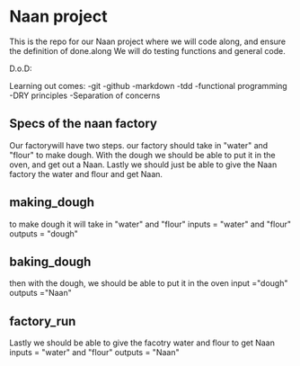# Naan project

This is the repo for our Naan project where we will code along, and ensure the definition of done.along
We will do testing functions and general code.

D.o.D:

Learning out comes:
-git
-github
-markdown
-tdd
-functional programming
-DRY principles
-Separation of concerns

## Specs of the naan factory
Our factorywill have two steps.
our factory should take in "water" and "flour" to make dough.
With the dough we should be able to put it in the oven, and get out a Naan.
Lastly we should just be able to give the Naan factory the water and flour and get Naan.

## making_dough
to make dough it will take in "water" and "flour"
inputs = "water" and "flour"
outputs = "dough"

## baking_dough
then with the dough, we should be able to put it in the oven
input ="dough"
outputs ="Naan"

## factory_run
Lastly we should be able to give the facotry water and flour to get Naan
inputs = "water" and "flour"
outputs = "Naan"